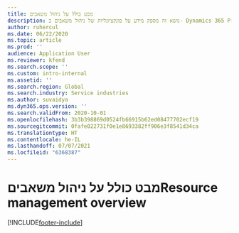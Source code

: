 ```yaml
---
title: מבט כולל על ניהול משאבים
description: נושא זה מספק מידע על פונקציונליות של ניהול משאבים ב- Dynamics 365 Project operations.
author: ruhercul
ms.date: 06/22/2020
ms.topic: article
ms.prod: ''
audience: Application User
ms.reviewer: kfend
ms.search.scope: ''
ms.custom: intro-internal
ms.assetid: ''
ms.search.region: Global
ms.search.industry: Service industries
ms.author: suvaidya
ms.dyn365.ops.version: ''
ms.search.validFrom: 2020-10-01
ms.openlocfilehash: 3b3b398869d0524fb66915b62ed08477702ecf19
ms.sourcegitcommit: 0fafe022731f0e1e8693382ff906e3f8541d34ca
ms.translationtype: HT
ms.contentlocale: he-IL
ms.lasthandoff: 07/07/2021
ms.locfileid: "6368387"
---
```

# <a name="resource-management-overview"></a><span data-ttu-id="aa910-103">מבט כולל על ניהול משאבים</span><span class="sxs-lookup"><span data-stu-id="aa910-103">Resource management overview</span></span>


[!INCLUDE[footer-include](../includes/footer-banner.md)]